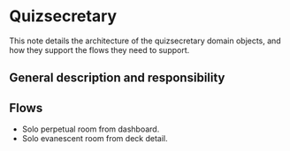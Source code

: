 # Quizsecretary

This note details the architecture of the quizsecretary domain objects, and how they support the flows they need to support.

## General description and responsibility

## Flows

- Solo perpetual room from dashboard.
- Solo evanescent room from deck detail.
